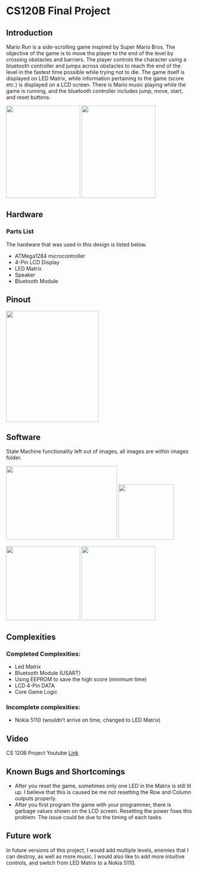 # CS120B Final Project

## Introduction
Mario Run is a side-scrolling game inspired by Super Mario Bros. The objective of the game is to move the player to the end of the level by crossing obstacles and barriers. The player controls the character using a bluetooth controller and jumps across obstacles to reach the end of the level in the fastest time possible while trying not to die. The game itself is displayed on LED Matrix, while information pertaining to the game (score etc.) is displayed on a LCD screen. There is Mario music playing while the game is running, and the bluetooth controller includes jump, move, start, and reset buttons.

<img src="https://github.com/tisla002/cs120B_final_project/blob/master/Images/Game%20Start.jpg" width="200" height="250"> <img src="https://github.com/tisla002/cs120B_final_project/blob/master/Images/Game%20Running.jpg" width="200" height="250">

## Hardware
### Parts List
The hardware that was used in this design is listed below. 

* ATMega1284 microcontroller
* 4-Pin LCD Display
* LED Matrix
* Speaker
* Bluetooth Module


## Pinout
<img src="https://github.com/tisla002/cs120B_final_project/blob/master/Images/Pinout%20Diagram.jpg" width="250" height="300">

## Software
State Machine functionality left out of images, all images are within images folder.

<img src="https://github.com/tisla002/cs120B_final_project/blob/master/Images/Display%20SM.JPG" width="300" height="200"> <img src="https://github.com/tisla002/cs120B_final_project/blob/master/Images/Output%20SM.JPG" width="150" height="150">

<img src="https://github.com/tisla002/cs120B_final_project/blob/master/Images/Bluetooth%20SM.JPG" width="200" height="200"> <img src="https://github.com/tisla002/cs120B_final_project/blob/master/Images/Song%20SM.JPG" width="200" height="200">

## Complexities

### Completed Complexities:
* Led Matrix
* Bluetooth Module (USART)
* Using EEPROM to save the high score (minimum time)
* LCD 4-Pin DATA
* Core Game Logic

### Incomplete complexities:
* Nokia 5110 (wouldn’t arrive on time, changed to LED Matrix)

## Video
CS 120B Project Youtube [Link](https://youtu.be/u_sordWC2No)

## Known Bugs and Shortcomings
* After you reset the game, sometimes only one LED in the Matrix is still lit up. I believe that this is caused be me not resetting the Row and Column outputs properly.
* After you first program the game with your programmer, there is garbage values shown on the LCD screen. Resetting the power fixes this problem. The issue could be due to the timing of each tasks.

## Future work
In future versions of this project, I would add multiple levels, enemies that I can destroy, as well as more music. I would also like to add more intuitive controls, and switch from LED Matrix to a Nokia 5110.

